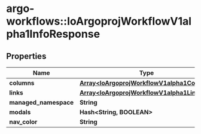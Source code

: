 # argo-workflows::IoArgoprojWorkflowV1alpha1InfoResponse

## Properties
Name | Type | Description | Notes
------------ | ------------- | ------------- | -------------
**columns** | [**Array&lt;IoArgoprojWorkflowV1alpha1Column&gt;**](IoArgoprojWorkflowV1alpha1Column.md) |  | [optional] 
**links** | [**Array&lt;IoArgoprojWorkflowV1alpha1Link&gt;**](IoArgoprojWorkflowV1alpha1Link.md) |  | [optional] 
**managed_namespace** | **String** |  | [optional] 
**modals** | **Hash&lt;String, BOOLEAN&gt;** |  | [optional] 
**nav_color** | **String** |  | [optional] 


